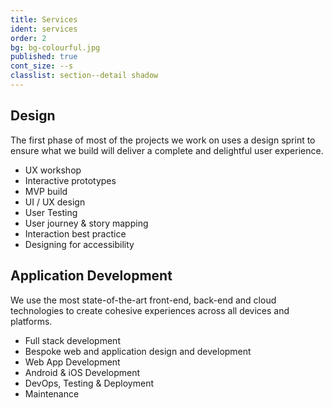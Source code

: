 ```yaml
---
title: Services
ident: services
order: 2
bg: bg-colourful.jpg
published: true
cont_size: --s
classlist: section--detail shadow
---
```


## Design

The first phase of most of the projects we work on uses a design sprint to ensure what we build will deliver a complete and delightful user experience.

- UX workshop
- Interactive prototypes
- MVP build
- UI / UX design
- User Testing
- User journey & story mapping
- Interaction best practice
- Designing for accessibility

## Application Development

We use the most state-of-the-art front-end, back-end and cloud technologies to create cohesive experiences across all devices and platforms.

- Full stack development
- Bespoke web and application design and development
- Web App Development
- Android & iOS Development
- DevOps, Testing & Deployment
- Maintenance
